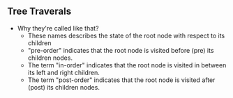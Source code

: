 ## Tree Traverals
- Why they're called like that?
    - These names describes the state of the root node with respect to its children 
    - "pre-order" indicates that the root node is visited before (pre) its children nodes. 
    - The term "in-order" indicates that the root node is visited in between its left and right children.
    - The term "post-order" indicates that the root node is visited after (post) its children nodes.